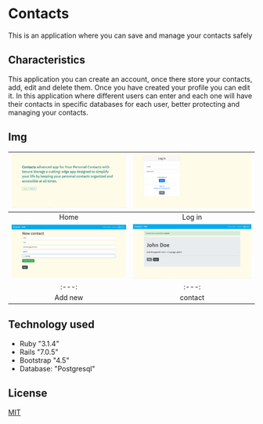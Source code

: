 # Contacts
This is an application where you can save and manage your contacts safely

## Characteristics
This application you can create an account, once there store your contacts, add, edit and delete them. Once you have created your profile you can edit it.
In this application where different users can enter and each one will have their contacts in specific databases for each user, better protecting and managing your contacts.


## Img
| ![Home](app/assets/images/index.png) | ![Index Admin](app/assets/images/log_in.png) |
|:---:|:---:|
| Home | Log in |
| ![Add new](app/assets/images/add_contact.png) | ![Contact](app/assets/images/contact_card.png) |
|:---:|:---:|
| Add new | contact |

## Technology used
- Ruby "3.1.4"
- Rails "7.0.5"
- Bootstrap "4.5"
- Database: "Postgresql"

## License
[MIT](https://choosealicense.com/licenses/mit/)